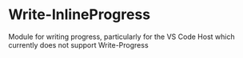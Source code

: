 # Write-InlineProgress
Module for writing progress, particularly for the VS Code Host which currently does not support Write-Progress
